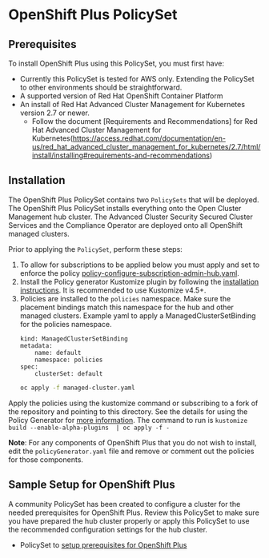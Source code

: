 # OpenShift Plus PolicySet

## Prerequisites
 To install OpenShift Plus using this PolicySet, you must first have:
 - Currently this PolicySet is tested for AWS only. Extending the PolicySet to other environments should be straightforward.
 - A supported version of Red Hat OpenShift Container Platform 
 - An install of Red Hat Advanced Cluster Management for Kubernetes version 2.7 or newer.
   - Follow the document [Requirements and Recommendations] for Red Hat Advanced Cluster Management for Kubernetes(https://access.redhat.com/documentation/en-us/red_hat_advanced_cluster_management_for_kubernetes/2.7/html/install/installing#requirements-and-recommendations)
  

## Installation

The OpenShift Plus PolicySet contains two `PolicySets` that will be deployed.  The OpenShift Plus PolicySet installs everything onto the Open Cluster Management hub cluster.  The Advanced Cluster Security Secured Cluster Services and the Compliance Operator are deployed onto all OpenShift managed clusters.

Prior to applying the `PolicySet`, perform these steps:

1. To allow for subscriptions to be applied below you must apply and set to enforce the policy [policy-configure-subscription-admin-hub.yaml](https://github.com/open-cluster-management-io/policy-collection/blob/main/community/CM-Configuration-Management/policy-configure-subscription-admin-hub.yaml).
2. Install the Policy generator Kustomize plugin by following the [installation instructions](https://github.com/stolostron/policy-generator-plugin#installation). It is recommended to use Kustomize v4.5+.
3. Policies are installed to the `policies` namespace.  Make sure the placement bindings match this namespace for the hub and other managed clusters.
   Example yaml to apply a ManagedClusterSetBinding for the policies namespace.
    ```apiVersion: cluster.open-cluster-management.io/v1beta1
    kind: ManagedClusterSetBinding
    metadata:
        name: default
        namespace: policies
    spec:
        clusterSet: default
    ```
    ```bash
    oc apply -f managed-cluster.yaml 
    ```

Apply the policies using the kustomize command or subscribing to a fork of the repository and pointing to this directory.  See the details for using the Policy Generator for [more information](https://github.com/stolostron/policy-collection/tree/main/policygenerator).  The command to run is `kustomize build --enable-alpha-plugins  | oc apply -f -`

**Note**: For any components of OpenShift Plus that you do not wish to install, edit the `policyGenerator.yaml` file and remove or comment out the policies for those components.

## Sample Setup for OpenShift Plus

A community PolicySet has been created to configure a cluster for the needed prerequisites for OpenShift Plus.  Review this PolicySet to make sure you have prepared the hub cluster properly or apply this PolicySet to use the recommended configuration settings for the hub cluster.

  - PolicySet to [setup prerequisites for OpenShift Plus]()
